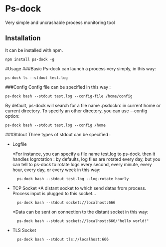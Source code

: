Ps-dock
=======

Very simple and uncrashable process monitoring tool

Installation
------------
It can be installed with npm.

    npm install ps-dock -g
  
#Usage
###Basic
Ps-dock can launch a process very simply, in this way:

    ps-dock ls --stdout test.log
###Config
Config file can be specified in this way :

    ps-dock bash --stdout test.log --config-file /home/config
By default, ps-dock will search for a file name .psdockrc in current home or current directory. To specify an other directory, you can use --config option:

    ps-dock bash --stdout test.log --config /home
###Stdout
Three types of stdout can be specified :

* Logfile

    *For instance, you can specify a file name test.log to ps-dock. then it handles logrotation : by defaults, log files are rotated every day, but you can tell to ps-dock to rotate logs every second, every minute, every hour, every day, or every week in this way:
    
        ps-dock bash --stdout test.log --log-rotate hourly

* TCP Socket
    *A distant socket to which send datas from process. Process input is plugged to this socket...

        ps-dock bash --stdout socket://localhost:666
    *Data can be sent on connection to the distant socket in this way:

        ps-dock bash --stdout socket://localhost:666/"hello world!"
* TLS Socket

        ps-dock bash --stdout tls://localhost:666